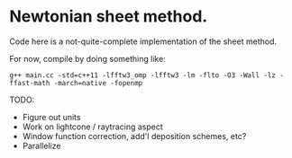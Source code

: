 # Newtonian sheet method.

Code here is a not-quite-complete implementation of the sheet method.

For now, compile by doing something like:
```
g++ main.cc -std=c++11 -lfftw3_omp -lfftw3 -lm -flto -O3 -Wall -lz -ffast-math -march=native -fopenmp
```

TODO:

 - Figure out units
 - Work on lightcone / raytracing aspect
 - Window function correction, add'l deposition schemes, etc?
 - Parallelize
